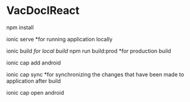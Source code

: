 # VacDocIReact

npm install

ionic serve *for running application locally

ionic build *for local build*
npm run build:prod *for production build

ionic cap add android

ionic cap sync *for synchronizing the changes that have been made to application after build

ionic cap open android
